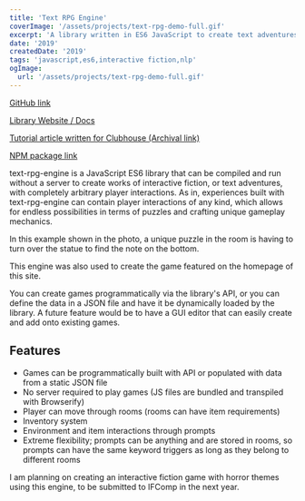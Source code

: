 ```yaml
---
title: 'Text RPG Engine'
coverImage: '/assets/projects/text-rpg-demo-full.gif'
excerpt: 'A library written in ES6 JavaScript to create text adventures / interactive fiction games with flexible custom player interactions.'
date: '2019'
createdDate: '2019'
tags: 'javascript,es6,interactive fiction,nlp'
ogImage:
  url: '/assets/projects/text-rpg-demo-full.gif'
---
```

<a href="https://github.com/jddunn/text-rpg-engine" style="text-align: center" target="_blank" class="md-link">GitHub link</a>

<a href="https://jddunn.github.io/text-rpg-engine" style="text-align: center" target="_blank" class="md-link">Library Website / Docs</a>

<a href="https://web.archive.org/web/20201107233844/https://clubhouse.io/developer-how-to/writing-object-oriented-javascript-es6-modules-with-text-rpgs/" style="text-align: center" target="_blank" class="md-link">Tutorial article written for Clubhouse (Archival link)</a>

<a href="https://www.npmjs.com/package/text-rpg-engine" style="text-align: center" target="_blank" class="md-link">NPM package link</a>

text-rpg-engine is a JavaScript ES6 library that can be compiled and run without a server to create works of interactive fiction, or text adventures, with completely arbitrary player interactions. As in, experiences built with text-rpg-engine can contain player interactions of any kind, which allows for endless possibilities in terms of puzzles and crafting unique gameplay mechanics.

In this example shown in the photo, a unique puzzle in the room is having to turn over the statue to find the note on the bottom.

This engine was also used to create the game featured on the homepage of this site.

You can create games programmatically via the library's API, or you can define the data in a JSON file and have it be dynamically loaded by the library. A future feature would be to have a GUI editor that can easily create and add onto existing games.

## Features

- Games can be programmatically built with API or populated with data from a static JSON file
- No server required to play games (JS files are bundled and transpiled with Browserify)
- Player can move through rooms (rooms can have item requirements)
- Inventory system
- Environment and item interactions through prompts
- Extreme flexibility; prompts can be anything and are stored in rooms, so prompts can have the same keyword triggers as long as they belong to different rooms

I am planning on creating an interactive fiction game with horror themes using this engine, to be submitted to IFComp in the next year.
